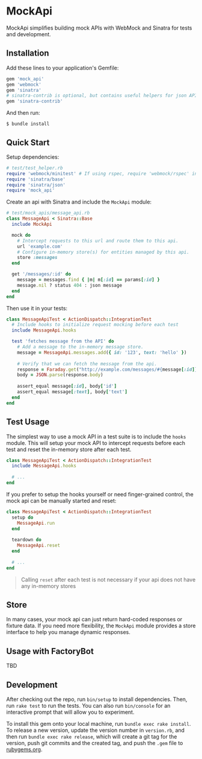 # MockApi

MockApi simplifies building mock APIs with WebMock and Sinatra for tests and development.

## Installation

Add these lines to your application's Gemfile:

```ruby
gem 'mock_api'
gem 'webmock'
gem 'sinatra'
# sinatra-contrib is optional, but contains useful helpers for json APIs
gem 'sinatra-contrib'
```

And then run:

    $ bundle install

## Quick Start

Setup dependencies:

```ruby
# test/test_helper.rb
require 'webmock/minitest' # If using rspec, require 'webmock/rspec' instead 
require 'sinatra/base'
require 'sinatra/json'
require 'mock_api'
```

Create an api with Sinatra and include the `MockApi` module:

```ruby
# test/mock_apis/message_api.rb
class MessageApi < Sinatra::Base
  include MockApi

  mock do
    # Intercept requests to this url and route them to this api.
    url 'example.com'
    # Configure in-memory store(s) for entities managed by this api.
    store :messages
  end

  get '/messages/:id' do
    message = messages.find { |m| m[:id] == params[:id] }
    message.nil ? status 404 : json message
  end
end
```

Then use it in your tests:

```ruby
class MessageApiTest < ActionDispatch::IntegrationTest
  # Include hooks to initialize request mocking before each test
  include MessageApi.hooks

  test 'fetches message from the API' do
    # Add a message to the in-memory message store.
    message = MessageApi.messages.add({ id: '123', text: 'hello' })
    
    # Verify that we can fetch the message from the api.
    response = Faraday.get("http://example.com/messages/#{message[:id]}")
    body = JSON.parse(response.body)
    
    assert_equal message[:id], body['id']
    assert_equal message[:text], body['text']
  end
end
```

## Test Usage

The simplest way to use a mock API in a test suite is to include the `hooks` module. This will setup your mock API to intercept requests before each test and reset the in-memory store after each test.

```ruby
class MessageApiTest < ActionDispatch::IntegrationTest
  include MessageApi.hooks
  
  # ...
end
```

If you prefer to setup the hooks yourself or need finger-grained control, the mock api can be manually started and reset:

```ruby
class MessageApiTest < ActionDispatch::IntegrationTest
  setup do
    MessageApi.run
  end
  
  teardown do
    MessageApi.reset
  end
  
  # ...
end
```
> Calling `reset` after each test is not necessary if your api does not have any in-memory stores

## Store

In many cases, your mock api can just return hard-coded responses or fixture data. If you need more flexibility, the `MockApi` module provides a store interface to help you manage dynamic responses.

## Usage with FactoryBot

TBD

## Development

After checking out the repo, run `bin/setup` to install dependencies. Then, run `rake test` to run the tests. You can also run `bin/console` for an interactive prompt that will allow you to experiment.

To install this gem onto your local machine, run `bundle exec rake install`. To release a new version, update the version number in `version.rb`, and then run `bundle exec rake release`, which will create a git tag for the version, push git commits and the created tag, and push the `.gem` file to [rubygems.org](https://rubygems.org).

